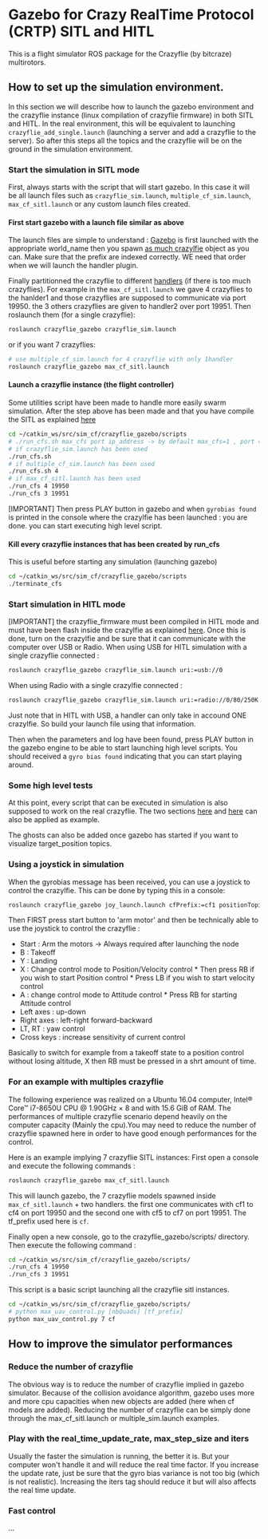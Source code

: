 # Gazebo for Crazy RealTime Protocol (CRTP) SITL and HITL

This is a flight simulator ROS package for the Crazyflie (by bitcraze) multirotors.

## How to set up the simulation environment.
In this section we will describe how to launch the gazebo environment and the crazyflie instance (linux compilation of crazyflie firmware) in both SITL and HITL. In the real environment, this will be equivalent to launching ```crazyflie_add_single.launch``` (launching a server and add a crazyflie to the server). So after this steps all the topics and the crazyflie will be on the ground in the simulation environment.

### Start the simulation in SITL mode
First, always starts with the script that will start gazebo. In this case it will be all launch files such as ```crazyflie_sim.launch```, ```multiple_cf_sim.launch```, ```max_cf_sitl.launch``` or any custom launch files created.

#### First start gazebo with a launch file similar as above

The launch files are simple to understand : [Gazebo](https://github.com/wuwushrek/sim_cf/blob/850133dbc854de9b04328bde99e39ac1435c00e0/crazyflie_gazebo/launch/max_cf_sitl.launch#L82-L95) is first launched with the appropriate world_name then you spawn [as much crazylfie](https://github.com/wuwushrek/sim_cf/blob/850133dbc854de9b04328bde99e39ac1435c00e0/crazyflie_gazebo/launch/max_cf_sitl.launch#L98-L187) object as you can. Make sure that the prefix are indexed correctly. WE need that order when we will launch the handler plugin.

Finally partitionned the crazyflie to different [handlers](https://github.com/wuwushrek/sim_cf/blob/850133dbc854de9b04328bde99e39ac1435c00e0/crazyflie_gazebo/launch/max_cf_sitl.launch#L190-L231) (if there is too much crazyflies). For example in the ```max_cf_sitl.launch``` we gave 4 crazyflies to the hanlder1 and those crazyflies are supposed to communicate via port 19950. the 3 others crazyflies are given to handler2 over port 19951. Then roslaunch them (for a single crazyflie):
```sh
roslaunch crazyflie_gazebo crazyflie_sim.launch
```
or if you want 7 crazyflies:
```sh
# use multiple_cf_sim.launch for 4 crazyflie with only 1handler
roslaunch crazyflie_gazebo max_cf_sitl.launch
```
#### Launch a crazyflie instance (the flight controller)
Some utilities script have been made to handle more easily swarm simulation. After the step above has been made and that you have compile the SITL as explained [here](https://github.com/wuwushrek/sim_cf#compilation-in-sitl-mode)
```sh
cd ~/catkin_ws/src/sim_cf/crazyflie_gazebo/scripts
# ./run_cfs.sh max_cfs port ip_address -> by default max_cfs=1 , port = 19950, ip_address=INADDR_ANY
# if crazyflie_sim.launch has been used
./run_cfs.sh
# if multiple_cf_sim.launch has been used
./run_cfs.sh 4
# if max_cf_sitl.launch has been used
./run_cfs 4 19950
./run_cfs 3 19951
```
[IMPORTANT] Then press PLAY button in gazebo and when ```gyrobias found``` is printed in the console where the crazylfie has been launched : you are done. you can start executing high level script.

#### Kill every crazyflie instances that has been created by run_cfs
This is useful before starting any simulation (launching gazebo)
```sh
cd ~/catkin_ws/src/sim_cf/crazyflie_gazebo/scripts
./terminate_cfs
```
### Start simulation in HITL mode
[IMPORTANT] the crazyflie_firmware must been compiled in HITL mode and must have been flash inside the crazylfie as explained [here](https://github.com/wuwushrek/sim_cf#compilation-in-hitl-mode). Once this is done, turn on the crazylfie and be sure that it can communicate with the computer over USB or Radio.
When using USB for HITL simulation with a single crazyflie connected :
```sh
roslaunch crazyflie_gazebo crazyflie_sim.launch uri:=usb://0
```
When using Radio with a single crazylfie connected :
```sh
roslaunch crazyflie_gazebo crazyflie_sim.launch uri:=radio://0/80/250K
```
Just note that in HITL with USB, a handler can only take in accound ONE crazylfie. So build your launch file using that information.

Then when the parameters and log have been found, press PLAY button in the gazebo engine to be able to start launching high level scripts. You should received a ```gyro bias found``` indicating that you can start playing around.

### Some high level tests
At this point, every script that can be executed in simulation is also supposed to work on the real crazyflie.
The two sections [here](https://github.com/wuwushrek/sim_cf#how-to-use-high-level-functionalities--example-in-test_high_levelpy) and [here](https://github.com/wuwushrek/sim_cf#how-to-send-setpoint-positionvelocityattitude) can also be applied as example.

The ghosts can also be added once gazebo has started if you want to visualize target_position topics.

### Using a joystick in simulation
When the gyrobias message has been received, you can use a joystick to control the crazylfie. This can be done by typing this in a console:
```sh
roslaunch crazyflie_gazebo joy_launch.launch cfPrefix:=cf1 positionTopic:=local_position 
```
Then FIRST press start button to 'arm motor' and then be technically able to use the joystick to control the crazyflie :
* Start : Arm the motors -> Always required after launching the node
* B     : Takeoff
* Y     : Landing
* X     : Change control mode to Position/Velocity control
          * Then press RB if you wish to start Position control
          * Press LB if you wish to start velocity control
* A     : change control mode to Attitude control
          * Press RB for starting Attitude control
* Left axes   : up-down
* Right axes  : left-right forward-backward
* LT, RT      : yaw control
* Cross keys  : increase sensitivity of current control

Basically to switch for example from a takeoff state to a position control without losing altitude, X then RB must be pressed in a shrt amount of time.

### For an example with multiples crazyflie
The following experience was realized on a Ubuntu 16.04 computer, Intel® Core™ i7-8650U CPU @ 1.90GHz × 8 and with 15.6 GiB of RAM.
The performances of multiple crazyflie scenario depend heavily on the computer capacity (Mainly the cpu).You may need to reduce the number of crazyflie spawned here in order to have good enough performances for the control. 

Here is an example implying 7 crazyflie SITL instances:
First open a console and execute the following commands :
```sh
roslaunch crazyflie_gazebo max_cf_sitl.launch
```
This will launch gazebo, the 7 crazyflie models spawned inside ``max_cf_sitl.launch`` + two handlers. the first one communicates with cf1 to cf4 on port 19950 and the second one with cf5 to cf7 on port 19951. The tf_prefix used here is ``cf``.

Finally open a new console, go to the crazyflie_gazebo/scripts/ directory. Then execute the following command :
```sh
cd ~/catkin_ws/src/sim_cf/crazyflie_gazebo/scripts/
./run_cfs 4 19950
./run_cfs 3 19951
```
This script is a basic script launching all the crazyflie sitl instances.
```sh
cd ~/catkin_ws/src/sim_cf/crazyflie_gazebo/scripts/
# python max_uav_control.py [nbQuads] [tf_prefix]
python max_uav_control.py 7 cf
``` 

## How to improve the simulator performances

### Reduce the number of crazyflie
The obvious way is to reduce the number of crazyflie implied in gazebo simulator. Because of the collision avoidance algorithm, gazebo uses more and more cpu capacities when new objects are added (here when cf models are added).
Reducing the number of crazyflie can be simply done through the max_cf_sitl.launch or multiple_sim.launch examples.

### Play with the real_time_update_rate, max_step_size and iters
Usually the faster the simulation is running, the better it is. But your computer won't handle it and will reduce the real time factor. If you increase the update rate, just be sure that the gyro bias variance is not too big (which is not realistic). Increasing the iters tag should reduce it but will also affects the real time update.

### Fast control
...
